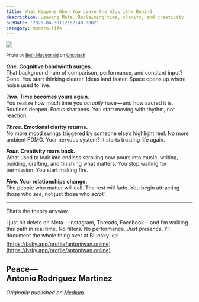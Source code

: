```yaml
---
title: What Happens When You Leave the Algorithm Behind
description: Leaving Meta. Reclaiming time, clarity, and creativity.
pubDate: '2025-04-30T12:52:40.000Z'
category: modern-life
---
```


![](https://cdn-images-1.medium.com/max/2560/0*WZdrSeBiQJUenlXR)

<small>Photo by [Beth Macdonald](https://unsplash.com/@elsbethcat?utm_source=medium&utm_medium=referral) on [Unsplash](https://unsplash.com?utm_source=medium&utm_medium=referral)</small>

**_One_. Cognitive bandwidth surges.**<br> That background hum of comparison, performance, and constant input? Gone. You start thinking clearer. Ideas land faster. Space opens up where noise used to live.

**_Two_. Time becomes yours again.**<br> You realize how much time you _actually_ have — and how sacred it is. Routines deepen. Focus sharpens. You start moving with rhythm, not reaction.

**_Three_. Emotional clarity returns.**<br> No more mood swings triggered by someone else’s highlight reel. No more ambient FOMO. Your nervous system? It starts trusting life again.

**_Four_. Creativity roars back.**<br> What used to leak into endless scrolling now pours into music, writing, building, crafting, and finishing what matters. You stop waiting for permission. You start making fire.

**_Five_. Your relationships change.**<br> The people who matter will call. The rest will fade. You begin attracting those who _see_, not just those who _scroll_.

<hr class="section-divider">That’s the theory anyway.

I just hit delete on Meta — Instagram, Threads, Facebook — and I’m walking this path in real time. No filters. No performance. _Just presence_. I’ll document the whole thing over at Bluesky: 👉 [https://bsky.app/profile/antoniwan.online](https://bsky.app/profile/antoniwan.online)

Peace — <br> Antonio Rodríguez Martínez
---

_Originally published on [Medium](https://medium.com/@wizards777/what-happens-when-you-leave-the-algorithm-behind-4b606eb54cc0)._
